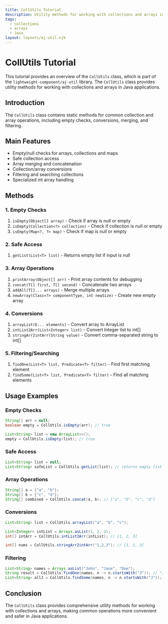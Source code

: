 ```yaml
---
title: CollUtils Tutorial
description: Utility methods for working with collections and arrays in Java applications
tags:
  - collections
  - arrays
  - Java
layout: layouts/aj-util.njk
---
```


# CollUtils Tutorial

This tutorial provides an overview of the `CollUtils` class, which is part of the `lightweight-component/aj-util` library. The `CollUtils` class provides utility methods for working with collections and arrays in Java applications.

## Introduction

The `CollUtils` class contains static methods for common collection and array operations, including empty checks, conversions, merging, and filtering.

## Main Features

- Empty/null checks for arrays, collections and maps
- Safe collection access
- Array merging and concatenation
- Collection/array conversions
- Filtering and searching collections
- Specialized int array handling

## Methods

### 1. Empty Checks

1. `isEmpty(Object[] array)` - Check if array is null or empty
2. `isEmpty(Collection<?> collection)` - Check if collection is null or empty
3. `isEmpty(Map<?, ?> map)` - Check if map is null or empty

### 2. Safe Access

1. `getList(List<T> list)` - Returns empty list if input is null

### 3. Array Operations

1. `printArray(Object[] arr)` - Print array contents for debugging
2. `concat(T[] first, T[] second)` - Concatenate two arrays
3. `addAll(T[]... arrays)` - Merge multiple arrays
4. `newArray(Class<?> componentType, int newSize)` - Create new empty array

### 4. Conversions

1. `arrayList(E... elements)` - Convert array to ArrayList
2. `intList2Arr(List<Integer> list)` - Convert Integer list to int[]
3. `stringArr2intArr(String value)` - Convert comma-separated string to int[]

### 5. Filtering/Searching

1. `findOne(List<T> list, Predicate<T> filter)` - Find first matching element
2. `findSome(List<T> list, Predicate<T> filter)` - Find all matching elements

## Usage Examples

### Empty Checks
```java
String[] arr = null;
boolean empty = CollUtils.isEmpty(arr); // true

List<String> list = new ArrayList<>();
empty = CollUtils.isEmpty(list); // true
```

### Safe Access
```java
List<String> list = null;
List<String> safeList = CollUtils.getList(list); // returns empty list
```

### Array Operations
```java
String[] a = {"a", "b"};
String[] b = {"c", "d"};
String[] combined = CollUtils.concat(a, b); // ["a", "b", "c", "d"]
```

### Conversions
```java
List<String> list = CollUtils.arrayList("a", "b", "c");

List<Integer> intList = Arrays.asList(1, 2, 3);
int[] intArr = CollUtils.intList2Arr(intList); // [1, 2, 3]

int[] nums = CollUtils.stringArr2intArr("1,2,3"); // [1, 2, 3]
```

### Filtering
```java
List<String> names = Arrays.asList("John", "Jane", "Doe");
String result = CollUtils.findOne(names, n -> n.startsWith("J")); // "John"
List<String> allJ = CollUtils.findSome(names, n -> n.startsWith("J")); // ["John", "Jane"]
```

## Conclusion

The `CollUtils` class provides comprehensive utility methods for working with collections and arrays, making common operations more convenient and safer in Java applications.